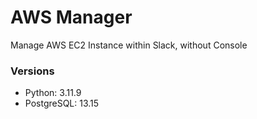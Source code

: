 # AWS Manager

Manage AWS EC2 Instance within Slack, without Console

### Versions

- Python: 3.11.9
- PostgreSQL: 13.15
